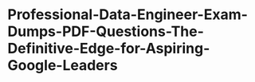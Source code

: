 # Professional-Data-Engineer-Exam-Dumps-PDF-Questions-The-Definitive-Edge-for-Aspiring-Google-Leaders